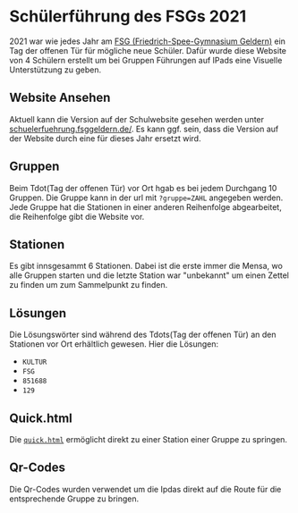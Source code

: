 # Schülerführung des FSGs 2021

2021 war wie jedes Jahr am [FSG (Friedrich-Spee-Gymnasium Geldern)](https://fsggeldern.de) ein Tag der offenen Tür für mögliche neue Schüler. Dafür wurde diese Website von 4 Schülern erstellt um bei Gruppen Führungen auf IPads eine Visuelle Unterstützung zu geben. 

## Website Ansehen
Aktuell kann die Version auf der Schulwebsite gesehen werden unter [schuelerfuehrung.fsggeldern.de/](https://schuelerfuehrung.fsggeldern.de/).
Es kann ggf. sein, dass die Version auf der Website durch eine für dieses Jahr ersetzt wird.

## Gruppen
Beim Tdot(Tag der offenen Tür) vor Ort hgab es bei jedem Durchgang 10 Gruppen.
Die Gruppe kann in der url mit `?gruppe=ZAHL` angegeben werden.
Jede Gruppe hat die Stationen in einer anderen Reihenfolge abgearbeitet, die Reihenfolge gibt die Website vor.

## Stationen
Es gibt innsgesammt 6 Stationen. Dabei ist die erste immer die Mensa, wo alle Gruppen starten und die letzte Station war "unbekannt" um einen Zettel zu finden um zum Sammelpunkt zu finden.

## Lösungen
Die Lösungswörter sind während des Tdots(Tag der offenen Tür) an den Stationen vor Ort erhältlich gewesen.
Hier die Lösungen:
- `KULTUR`
- `FSG`
- `851688`
- `129`

## Quick.html
Die [`quick.html`](https://github.com/oxydemeton/fsg-tdot-2021/blob/main/quick.html) ermöglicht direkt zu einer Station einer Gruppe zu springen. 

## Qr-Codes
Die Qr-Codes wurden verwendet um die Ipdas direkt auf die Route für die entsprechende Gruppe zu bringen.

